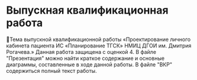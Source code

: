 # Выпускная квалификационная работа
💉Тема выпускной квалификационной работы  «Проектирование личного кабинета пациента ИС  «Планирование ТГСК» НМИЦ ДГОИ им. Дмитрия Рогачева.» 
Данная работа защищена с оценкой 4.
В файле "Презентация" можно найти краткое содержание и основные диаграммы, составленные в ходе данной работы.
В файле "ВКР" содержиться полный текст работы.
